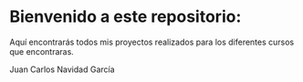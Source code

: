# Bienvenido a este repositorio:

Aquí encontrarás todos mis proyectos realizados para los diferentes cursos que encontraras.

Juan Carlos Navidad García
